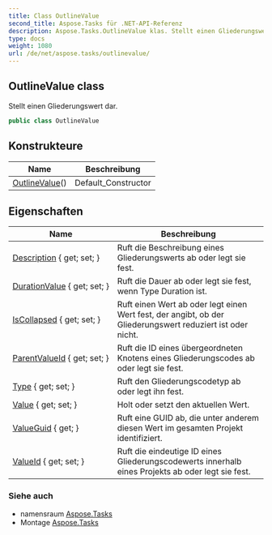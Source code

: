 ```yaml
---
title: Class OutlineValue
second_title: Aspose.Tasks für .NET-API-Referenz
description: Aspose.Tasks.OutlineValue klas. Stellt einen Gliederungswert dar.
type: docs
weight: 1080
url: /de/net/aspose.tasks/outlinevalue/
---
```

## OutlineValue class

Stellt einen Gliederungswert dar.

```csharp
public class OutlineValue
```

## Konstrukteure

| Name | Beschreibung |
| --- | --- |
| [OutlineValue](outlinevalue/)() | Default_Constructor |

## Eigenschaften

| Name | Beschreibung |
| --- | --- |
| [Description](../../aspose.tasks/outlinevalue/description/) { get; set; } | Ruft die Beschreibung eines Gliederungswerts ab oder legt sie fest. |
| [DurationValue](../../aspose.tasks/outlinevalue/durationvalue/) { get; set; } | Ruft die Dauer ab oder legt sie fest, wenn Type Duration ist. |
| [IsCollapsed](../../aspose.tasks/outlinevalue/iscollapsed/) { get; set; } | Ruft einen Wert ab oder legt einen Wert fest, der angibt, ob der Gliederungswert reduziert ist oder nicht. |
| [ParentValueId](../../aspose.tasks/outlinevalue/parentvalueid/) { get; set; } | Ruft die ID eines übergeordneten Knotens eines Gliederungscodes ab oder legt sie fest. |
| [Type](../../aspose.tasks/outlinevalue/type/) { get; set; } | Ruft den Gliederungscodetyp ab oder legt ihn fest. |
| [Value](../../aspose.tasks/outlinevalue/value/) { get; set; } | Holt oder setzt den aktuellen Wert. |
| [ValueGuid](../../aspose.tasks/outlinevalue/valueguid/) { get; } | Ruft eine GUID ab, die unter anderem diesen Wert im gesamten Projekt identifiziert. |
| [ValueId](../../aspose.tasks/outlinevalue/valueid/) { get; set; } | Ruft die eindeutige ID eines Gliederungscodewerts innerhalb eines Projekts ab oder legt sie fest. |

### Siehe auch

* namensraum [Aspose.Tasks](../../aspose.tasks/)
* Montage [Aspose.Tasks](../../)


